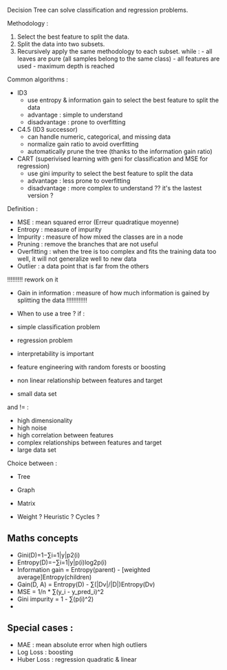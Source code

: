
Decision Tree can solve classification and regression problems.

Methodology : 
1. Select the best feature to split the data.
2. Split the data into two subsets.
3. Recursively apply the same methodology to each subset.
    while :
        - all leaves are pure (all samples belong to the same class)
        - all features are used
        - maximum depth is reached 

Common algorithms : 
- ID3
    - use entropy & information gain to select the best feature to split the data
    - advantage : simple to understand
    - disadvantage : prone to overfitting
- C4.5 (ID3 successor)
    - can handle numeric, categorical, and missing data
    - normalize gain ratio to avoid overfitting
    - automatically prune the tree (thanks to the information gain ratio)
- CART (superivised learning with geni for classification and MSE for regression)
    - use gini impurity to select the best feature to split the data
    - advantage : less prone to overfitting
    - disadvantage : more complex to understand
?? it's the lastest version ?

Definition : 
- MSE : mean squared error (Erreur quadratique moyenne)
- Entropy : measure of impurity
- Impurity : measure of how mixed the classes are in a node
- Pruning : remove the branches that are not useful
- Overfitting : when the tree is too complex and fits the training data too well, it will not generalize well to new data
- Outlier : a data point that is far from the others

!!!!!!!!! rework on it 
- Gain in information : measure of how much information is gained by splitting the data 
!!!!!!!!!!!!

- When to use a tree ? 
if :
- simple classification problem
- regression problem
- interpretability is important
- feature engineering with random forests or boosting
- non linear relationship between features and target
- small data set

and != :
- high dimensionality
- high noise
- high correlation between features
- complex relationships between features and target
- large data set



Choice between : 
- Tree
- Graph
- Matrix

- Weight ? Heuristic ? Cycles ? 



## Maths concepts 
- Gini(D)=1−∑i=1|y|p2(i)
- Entropy(D)=−∑i=1|y|p(i)log2p(i)
- Information gain = Entropy(parent) - [weighted average]Entropy(children)
- Gain(D, A) = Entropy(D) - ∑(|Dv|/|D|)Entropy(Dv)
- MSE = 1/n * ∑(y_i - y_pred_i)^2
- Gini impurity = 1 - ∑(p(i)^2)
- 


## Special cases :
- MAE : mean absolute error when high outliers
- Log Loss : boosting
- Huber Loss : regression quadratic & linear